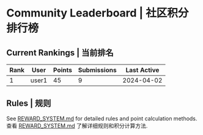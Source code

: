 # Community Leaderboard | 社区积分排行榜

## Current Rankings | 当前排名

| Rank | User | Points | Submissions | Last Active |
|------|------|--------|-------------|-------------|
| 1    | user1| 45     | 9          | 2024-04-02  |

## Rules | 规则

See [REWARD_SYSTEM.md](../REWARD_SYSTEM.md) for detailed rules and point calculation methods.
查看 [REWARD_SYSTEM.md](../REWARD_SYSTEM.md) 了解详细规则和积分计算方法.
